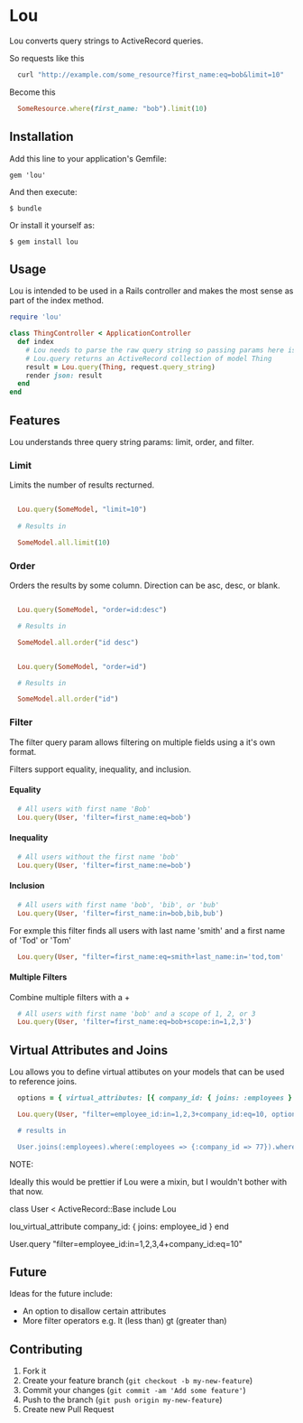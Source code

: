 # Lou

Lou converts query strings to ActiveRecord queries.

So requests like this

```bash
  curl "http://example.com/some_resource?first_name:eq=bob&limit=10"
```

Become this

```ruby
  SomeResource.where(first_name: "bob").limit(10)
```

## Installation

Add this line to your application's Gemfile:

    gem 'lou'

And then execute:

    $ bundle

Or install it yourself as:

    $ gem install lou

## Usage

Lou is intended to be used in a Rails controller and makes the most sense as part of the index method.


```ruby
require 'lou'

class ThingController < ApplicationController
  def index
    # Lou needs to parse the raw query string so passing params here is not going to work
    # Lou.query returns an ActiveRecord collection of model Thing
    result = Lou.query(Thing, request.query_string)
    render json: result
  end
end
```

## Features

Lou understands three query string params: limit, order, and filter.

### Limit

Limits the number of results recturned.

```ruby

  Lou.query(SomeModel, "limit=10")
  
  # Results in

  SomeModel.all.limit(10)
```

### Order

Orders the results by some column. Direction can be asc, desc, or blank.

```ruby 

  Lou.query(SomeModel, "order=id:desc")

  # Results in 

  SomeModel.all.order("id desc")
```

```ruby 

  Lou.query(SomeModel, "order=id")

  # Results in 

  SomeModel.all.order("id")

```

### Filter

The filter query param allows filtering on multiple fields using a it's own format. 

Filters support equality, inequality, and inclusion.

#### Equality

```ruby
  # All users with first name 'Bob'
  Lou.query(User, 'filter=first_name:eq=bob')
```

#### Inequality

```ruby
  # All users without the first name 'bob'
  Lou.query(User, 'filter=first_name:ne=bob')
```

#### Inclusion

```ruby 
  # All users with first name 'bob', 'bib', or 'bub'
  Lou.query(User, 'filter=first_name:in=bob,bib,bub')
```

For exmple this filter finds all users with last name 'smith' and a first name of 'Tod' or 'Tom'

```ruby
  Lou.query(User, "filter=first_name:eq=smith+last_name:in='tod,tom'
```

#### Multiple Filters

Combine multiple filters with a +

```ruby
  # All users with first name 'bob' and a scope of 1, 2, or 3
  Lou.query(User, 'filter=first_name:eq=bob+scope:in=1,2,3')
```

## Virtual Attributes and Joins

Lou allows you to define virtual attibutes on your models that can be used to reference joins.


```ruby
  options = { virtual_attributes: [{ company_id: { joins: :employees } }] }

  Lou.query(User, "filter=employee_id:in=1,2,3+company_id:eq=10, options)

  # results in 

  User.joins(:employees).where(:employees => {:company_id => 77}).where(employee_id: [1,2,3])
```

NOTE:

Ideally this would be prettier if Lou were a mixin, but I wouldn't bother with that now.

class User < ActiveRecord::Base
  include Lou

  lou_virtual_attribute company_id: { joins: employee_id }
end

User.query "filter=employee_id:in=1,2,3,4+company_id:eq=10"

## Future

Ideas for the future include:

* An option to disallow certain attributes
* More filter operators e.g. lt (less than) gt (greater than)

## Contributing

1. Fork it
2. Create your feature branch (`git checkout -b my-new-feature`)
3. Commit your changes (`git commit -am 'Add some feature'`)
4. Push to the branch (`git push origin my-new-feature`)
5. Create new Pull Request
